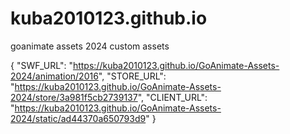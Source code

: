 # kuba2010123.github.io
 goanimate assets 2024 custom assets


{
	"SWF_URL": "https://kuba2010123.github.io/GoAnimate-Assets-2024/animation/2016",
	"STORE_URL": "https://kuba2010123.github.io/GoAnimate-Assets-2024/store/3a981f5cb2739137",
	"CLIENT_URL": "https://kuba2010123.github.io/GoAnimate-Assets-2024/static/ad44370a650793d9"
}
